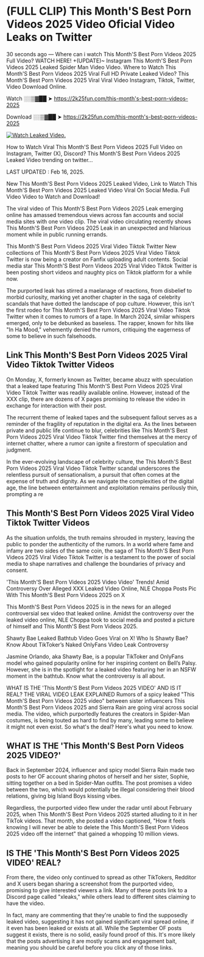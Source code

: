 # (FULL CLIP) This Month'S Best Porn Videos 2025 Video Oficial Video Leaks on Twitter

30 seconds ago — Where can i watch This Month'S Best Porn Videos 2025 Full Video? WATCH HERE! +(UPDATE)~ Instagram This Month'S Best Porn Videos 2025 Leaked Spider Man Video Video. Where to Watch This Month'S Best Porn Videos 2025 Viral Full HD Private Leaked Video? This Month'S Best Porn Videos 2025 Viral Viral Video Instagram, Tiktok, Twitter, Video Download Online.

Watch ░░▒▓██ ➤ https://2k25fun.com/this-month's-best-porn-videos-2025

Download ░░▒▓██ ➤ https://2k25fun.com/this-month's-best-porn-videos-2025

[![Watch Leaked Video.](https://miro.medium.com/v2/resize:fit:828/format:webp/1*cilzJN44JGOrTw9NJCrNHA.gif "Watch Leaked Video")](https://2k25fun.com/this-month's-best-porn-videos-2025)

How to Watch Viral This Month'S Best Porn Videos 2025 Full Video on Instagram, Twitter (X), Discord? This Month'S Best Porn Videos 2025 Leaked Video trending on twitter...

LAST UPDATED : Feb 16, 2025.

New This Month'S Best Porn Videos 2025 Leaked Video, Link to Watch This Month'S Best Porn Videos 2025 Leaked Video Viral On Social Media. Full Video Video to Watch and Download!

The viral video of This Month'S Best Porn Videos 2025 Leak emerging online has amassed tremendous views across fan accounts and social media sites with one video clip. The viral video circulating recently shows This Month'S Best Porn Videos 2025 Leak in an unexpected and hilarious moment while in public running errands.

This Month'S Best Porn Videos 2025 Viral Video Tiktok Twitter New collections of This Month'S Best Porn Videos 2025 Viral Video Tiktok Twitter is now being a creator on Fanfix uploading adult contents. Social media star This Month'S Best Porn Videos 2025 Viral Video Tiktok Twitter is been posting short videos and naughty pics on Tiktok platform for a while now.

The purported leak has stirred a maelanage of reactions, from disbelief to morbid curiosity, marking yet another chapter in the saga of celebrity scandals that have dotted the landscape of pop culture. However, this isn't the first rodeo for This Month'S Best Porn Videos 2025 Viral Video Tiktok Twitter when it comes to rumors of a tape. In March 2024, similar whispers emerged, only to be debunked as baseless. The rapper, known for hits like "In Ha Mood," vehemently denied the rumors, critiquing the eagerness of some to believe in such falsehoods.

## Link This Month'S Best Porn Videos 2025 Viral Video Tiktok Twitter Videos

On Monday, X, formerly known as Twitter, became abuzz with speculation that a leaked tape featuring This Month'S Best Porn Videos 2025 Viral Video Tiktok Twitter was readily available online. However, instead of the XXX clip, there are dozens of X pages promising to release the video in exchange for interaction with their post.

The recurrent theme of leaked tapes and the subsequent fallout serves as a reminder of the fragility of reputation in the digital era. As the lines between private and public life continue to blur, celebrities like This Month'S Best Porn Videos 2025 Viral Video Tiktok Twitter find themselves at the mercy of internet chatter, where a rumor can ignite a firestorm of speculation and judgment.

In the ever-evolving landscape of celebrity culture, the This Month'S Best Porn Videos 2025 Viral Video Tiktok Twitter scandal underscores the relentless pursuit of sensationalism, a pursuit that often comes at the expense of truth and dignity. As we navigate the complexities of the digital age, the line between entertainment and exploitation remains perilously thin, prompting a re

##  This Month'S Best Porn Videos 2025 Viral Video Tiktok Twitter Videos

As the situation unfolds, the truth remains shrouded in mystery, leaving the public to ponder the authenticity of the rumors. In a world where fame and infamy are two sides of the same coin, the saga of This Month'S Best Porn Videos 2025 Viral Video Tiktok Twitter is a testament to the power of social media to shape narratives and challenge the boundaries of privacy and consent.

'This Month'S Best Porn Videos 2025 Video Video' Trends! Amid Controversy Over Alleged XXX Leaked Video Online, NLE Choppa Posts Pic With This Month'S Best Porn Videos 2025 on X

This Month'S Best Porn Videos 2025 is in the news for an alleged controversial sex video that leaked online. Amidst the controversy over the leaked video online, NLE Choppa took to social media and posted a picture of himself and This Month'S Best Porn Videos 2025.

Shawty Bae Leaked Bathtub Video Goes Viral on X! Who Is Shawty Bae? Know About TikToker’s Naked OnlyFans Video Leak Controversy

Jasmine Orlando, aka Shawty Bae, is a popular TikToker and OnlyFans model who gained popularity online for her inspiring content on Bell’s Palsy. However, she is in the spotlight for a leaked video featuring her in an NSFW moment in the bathtub. Know what the controversy is all about.

WHAT IS THE 'This Month'S Best Porn Videos 2025 VIDEO' AND IS IT REAL? THE VIRAL VIDEO LEAK EXPLAINED Rumors of a spicy leaked "This Month'S Best Porn Videos 2025 video" between sister influencers This Month'S Best Porn Videos 2025 and Sierra Rain are going viral across social media. The video, which purportedly features the creators in Spider-Man costumes, is being touted as hard to find by many, leading some to believe it might not even exist. So what's the deal? Here's what you need to know.

## WHAT IS THE 'This Month'S Best Porn Videos 2025 VIDEO?'

Back in September 2024, influencer and spicy model Sierra Rain made two posts to her OF account sharing photos of herself and her sister, Sophie, sitting together on a bed in Spider-Man outfits. The post promises a video between the two, which would potentially be illegal considering their blood relations, giving big Island Boys kissing vibes.

Regardless, the purported video flew under the radar until about February 2025, when This Month'S Best Porn Videos 2025 started alluding to it in her TikTok videos. That month, she posted a video captioned, "How it feels knowing I will never be able to delete the This Month'S Best Porn Videos 2025 video off the internet" that gained a whopping 10 million views.

## IS THE 'This Month'S Best Porn Videos 2025 VIDEO' REAL?

From there, the video only continued to spread as other TikTokers, Redditor and X users began sharing a screenshot from the purported video, promising to give interested viewers a link. Many of these posts link to a Discord page called "xleaks," while others lead to different sites claiming to have the video.

In fact, many are commenting that they're unable to find the supposedly leaked video, suggesting it has not gained significant viral spread online, if it even has been leaked or exists at all. While the September OF posts suggest it exists, there is no solid, easily found proof of this. It's more likely that the posts advertising it are mostly scams and engagement bait, meaning you should be careful before you click any of those links.